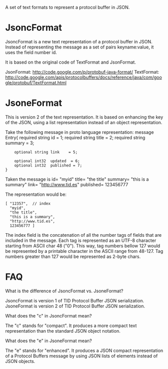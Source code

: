 
A set of text formats to represent a protocol buffer in JSON.

JsoncFormat
===========
JsoncFormat is a new text representation of a protocol buffer in JSON.
Instead of representing the message as a set of pairs keyname:value, it
uses the field number id.

It is based on the original code of TextFormat and JsonFormat.

JsonFormat: http://code.google.com/p/protobuf-java-format/
TextFormat: http://code.google.com/apis/protocolbuffers/docs/reference/java/com/google/protobuf/TextFormat.html

JsoneFormat
===========

This is version 2 of the text representation. It is based on enhancing the
key of the JSON, using a list representation instead of an object
representation.

Take the following message in proto language representation:
    message Entry{
        required string id      = 1;
        required string title   = 2;
        required string summary = 3;
        
        optional string link    = 5;
        
        optional int32  updated  = 6;
        optional int32  published = 7;
    }

Taken the message is
    id= "myid"
    title= "the title"
    summary= "this is a summary"
    link= "http://www.tid.es"
    published= 123456777

The representation would be:

    [ "12357",  // index
      "myid", 
      "the title", 
      "this is a summary", 
      "http://www.tid.es", 
      123456777 ]

The index field is the concatenation of all the number tags of fields 
that are included in the message. Each tag is represented as an UTF-8 
character starting from ASCII char 48 ("0"). This way, tag numbers bellow
127 would be represented by a printable character in the ASCII range from
48-127. Tag numbers greater than 127 would be represented as 2-byte chars.


FAQ
===

What is the difference of JsoncFormat vs. JsoneFormat? 

JsoncFormat is version 1 of TID Protocol Buffer JSON serialization.
JsoneFormat is version 2 of TID Protocol Buffer JSON serialization.

What does the "c" in JsoncFormat mean?

The "c" stands for "compact". It produces a more compact text representation
than the standard JSON object notation.

What does the "e" in JsoneFormat mean?

The "e" stands for "enhanced". It produces a JSON compact representation of
a Protocol Buffers message by using JSON lists of elements instead of 
JSON objects.

